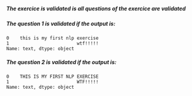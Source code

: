 ##### The exercice is validated is all questions of the exercice are validated

##### The question 1 is validated if the output is: 
```
0    this is my first nlp exercise
1                         wtf!!!!!
Name: text, dtype: object
```

##### The question 2 is validated if the output is: 
```
0    THIS IS MY FIRST NLP EXERCISE
1                         WTF!!!!!
Name: text, dtype: object
```